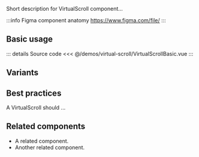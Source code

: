 Short description for VirtualScroll component...

:::info Figma component anatomy
https://www.figma.com/file/
:::

## Basic usage

<VirtualScrollBasic />

::: details Source code
<<< @/demos/virtual-scroll/VirtualScrollBasic.vue
:::

## Variants

<VirtualScrollVariants />

## Best practices

A VirtualScroll should ...

## Related components

- A related component.
- Another related component.
